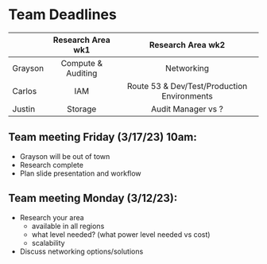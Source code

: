 Team Deadlines
==============


|         | **Research Area wk1**| **Research Area wk2**	 									   |
| :---    | :---:                | :---:							 												 |
| Grayson | Compute & Auditing   | Networking																   |
| Carlos  | IAM                  | Route 53 & Dev/Test/Production Environments |
| Justin  | Storage              | Audit Manager vs ?           							 |

Team meeting Friday (3/17/23) 10am:
-----------------------------------
- Grayson will be out of town
- Research complete
- Plan slide presentation and workflow


Team meeting Monday (3/12/23):
------------------------------
- Research your area 
    - available in all regions
    - what level needed? (what power level needed vs cost)
    - scalability
- Discuss networking options/solutions
